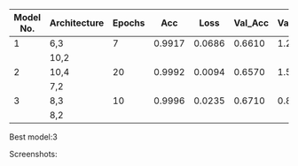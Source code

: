 | Model No. | Architecture | Epochs | Acc | Loss | Val_Acc | Val_loss | image 1 | image 2 | image 3 |
| --- | --- | --- | --- | --- | --- | --- | --- | --- | --- |
| 1 | 6,3| 7 | 0.9917|0.0686 | 0.6610|1.2346|
|  | 10,2| |
| 2 | 10,4| 20 | 0.9992|0.0094|0.6570|1.5962|
|  | 7,2| |
| 3 | 8,3| 10 | 0.9996|0.0235| 0.6710|0.8742|1|1|0|
|  | 8,2| |

Best model:3 

Screenshots:
